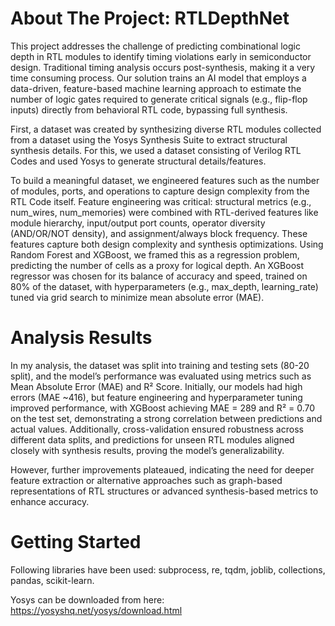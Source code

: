 # About The Project: RTLDepthNet

This project addresses the challenge of predicting combinational logic depth in RTL modules to identify timing violations early in semiconductor design. Traditional timing analysis occurs post-synthesis, making it a very time consuming process. Our solution trains an AI model that employs a data-driven, feature-based machine learning approach to estimate the number of logic gates required to generate critical signals (e.g., flip-flop inputs) directly from behavioral RTL code, bypassing full synthesis. 

First, a dataset was created by synthesizing diverse RTL modules collected from a dataset using the Yosys Synthesis Suite to extract structural synthesis details. For this, we used a dataset consisting of Verilog RTL Codes and used Yosys to generate structural details/features. 

To build a meaningful dataset, we engineered features such as the number of modules, ports, and operations to capture design complexity from the RTL Code itself. Feature engineering was critical: structural metrics (e.g., num_wires, num_memories) were combined with RTL-derived features like module hierarchy, input/output port counts, operator diversity (AND/OR/NOT density), and assignment/always block frequency. These features capture both design complexity and synthesis optimizations. Using Random Forest and XGBoost, we framed this as a regression problem, predicting the number of cells as a proxy for logical depth. An XGBoost regressor was chosen for its balance of accuracy and speed, trained on 80% of the dataset, with hyperparameters (e.g., max_depth, learning_rate) tuned via grid search to minimize mean absolute error (MAE).

# Analysis Results

In my analysis, the dataset was split into training and testing sets (80-20 split), and the model’s performance was evaluated using metrics such as Mean Absolute Error (MAE) and R² Score. Initially, our models had high errors (MAE ~416), but feature engineering and hyperparameter tuning improved performance, with XGBoost achieving MAE = 289 and R² = 0.70 on the test set, demonstrating a strong correlation between predictions and actual values. Additionally, cross-validation ensured robustness across different data splits, and predictions for unseen RTL modules aligned closely with synthesis results, proving the model’s generalizability.

However, further improvements plateaued, indicating the need for deeper feature extraction or alternative approaches such as graph-based representations of RTL structures or advanced synthesis-based metrics to enhance accuracy.

# Getting Started

Following libraries have been used: subprocess, re, tqdm, joblib, collections, pandas, scikit-learn.

Yosys can be downloaded from here: https://yosyshq.net/yosys/download.html
